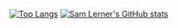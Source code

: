 [![Top Langs](https://github-readme-stats.vercel.app/api/top-langs/?username=SamL98)](https://github.com/anuraghazra/github-readme-stats)
[![Sam Lerner's GitHub stats](https://github-readme-stats.vercel.app/api?username=SamL98)](https://github.com/anuraghazra/github-readme-stats)

